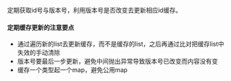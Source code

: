 定期获取id号与版本号，利用版本号是否改变去更新相应id缓存。
#### 定期缓存更新的注意要点
- 通过遍历新的list去更新缓存，而不是缓存的list，之后再通过比对把缓存list中失效的手动清除
- 版本号要最后一步更新，避免中间抛出异常导致版本号已改变而内容没有变
- 缓存一个类型起一个map，避免公用map
